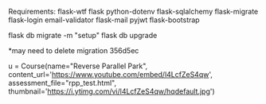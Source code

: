 Requirements:
flask-wtf
flask
python-dotenv
flask-sqlalchemy
flask-migrate
flask-login
email-validator
flask-mail
pyjwt
flask-bootstrap

flask db migrate -m "setup"
flask db upgrade

*may need to delete migration 356d5ec 

u = Course(name="Reverse Parallel Park", content_url='https://www.youtube.com/embed/l4LcfZeS4qw', assessment_file="rpp_test.html", thumbnail='https://i.ytimg.com/vi/l4LcfZeS4qw/hqdefault.jpg')

